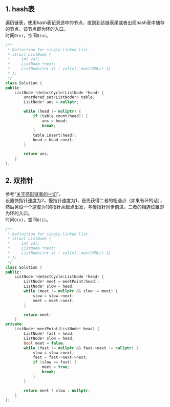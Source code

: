## 1. hash表
遍历链表，使用hash表记录途中的节点，直到到达链表尾或者出现hash表中储存的节点，该节点即为环的入口。  
时间`O(n)`，空间`O(n)`。  
```cpp
/**
 * Definition for singly-linked list.
 * struct ListNode {
 *     int val;
 *     ListNode *next;
 *     ListNode(int x) : val(x), next(NULL) {}
 * };
 */
class Solution {
public:
    ListNode *detectCycle(ListNode *head) {
        unordered_set<ListNode*> table;
        ListNode* ans = nullptr;

        while (head != nullptr) {
            if (table.count(head)) {
                ans = head;
                break;
            }
            table.insert(head);
            head = head->next;
        }

        return ans;
    }
};
```
  
## 2. 双指针
参考“[关于环形链表的一切](https://zkkkillua.github.io/circular-linked-list/)”。  
设置快指针速度为2，慢指针速度为1，首先获得二者的相遇点（如果有环的话），然后另设一个速度为1的指针从起点出发，与慢指针同步前进，二者的相遇位置即为环的入口。  
时间`O(n)`，空间`O(1)`。  
```cpp
/**
 * Definition for singly-linked list.
 * struct ListNode {
 *     int val;
 *     ListNode *next;
 *     ListNode(int x) : val(x), next(NULL) {}
 * };
 */
class Solution {
public:
    ListNode *detectCycle(ListNode *head) {
        ListNode* meet = meetPoint(head);
        ListNode* slow = head;
        while (meet != nullptr && slow != meet) {
            slow = slow->next;
            meet = meet->next;
        }

        return meet;
    }
private:
    ListNode* meetPoint(ListNode* head) {
        ListNode* fast = head;
        ListNode* slow = head;
        bool meet = false;
        while (fast != nullptr && fast->next != nullptr) {
            slow = slow->next;
            fast = fast->next->next;
            if (slow == fast) {
                meet = true;
                break;
            }
        }

        return meet ? slow : nullptr;
    }
};
```